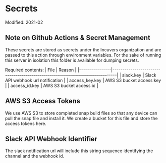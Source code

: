 # Secrets
Modified: 2021-02

## Note on Github Actions & Secret Management
These secrets are stored as secrets under the Incuvers organization and are passed to this action through environment variables. For the sake of running this server in isolation this folder is available for dumping secrets.


Required contents:
| File           | Reason                                                                         |
|----------------|--------------------------------------------------------------------------------|
| slack.key      | Slack API webhook url notification                                             |
| access_key.key | AWS S3 bucket access key                                                       |
| access_id.key  | AWS S3 bucket access id                                                        |

## AWS S3 Access Tokens
We use AWS S3 to store completed snap build files so that any device can pull the snap file and install it. We create a bucket for this file and store the access tokens here.

## Slack API Webhook Identifier
The slack notification url will include this string sequence identifying the channel and the webhook id.
